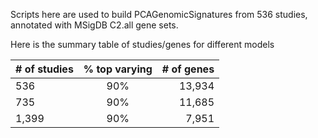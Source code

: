 Scripts here are used to build PCAGenomicSignatures from 536 studies, annotated
with MSigDB C2.all gene sets.


Here is the summary table of studies/genes for different models

| # of studies | % top varying | # of genes |
|----------|:-------------:|------:|
| 536 | 90% | 13,934 |
| 735 | 90% | 11,685 |
| 1,399 | 90% | 7,951 |
